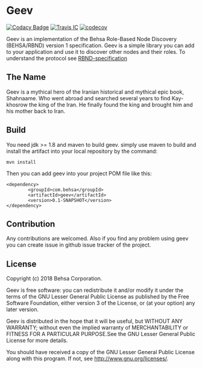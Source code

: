 # Geev
[![Codacy Badge](https://api.codacy.com/project/badge/Grade/ee76ec9d9e6944dcb9c77bf2de320d2d)](https://app.codacy.com/app/esahekmat/geev?utm_source=github.com&utm_medium=referral&utm_content=behsa-oss/geev&utm_campaign=badger)
[![Travis IC](https://travis-ci.org/behsa-oss/geev.svg?branch=master)](https://travis-ci.org/behsa-oss/geev)
[![codecov](https://codecov.io/gh/behsa-oss/geev/branch/master/graph/badge.svg)](https://codecov.io/gh/behsa-oss/geev)

Geev is an implementation of the Behsa Role-Based Node Discovery (BEHSA/RBND) version 1 
specification. Geev is a simple library you can add to your application and use it to discover 
other nodes and their roles. To understand the protocol see [RBND-specification](RBND-Specification.md)

## The Name
Geev is a mythical hero of the Iranian historical and mythical epic book, Shahnaame. Who went abroad
and searched several years to find Kay-khosrow the king of the Iran. He finally found the king and
brought him and his mother back to Iran.

## Build
You need jdk >= 1.8 and maven to build geev. simply use maven to build and install the artifact 
into your local repository by the command:
```
mvn install
```
Then you can add geev into your project POM file like this:
```
<dependency>
        <groupId>com.behsa</groupId>
        <artifactId>geev</artifactId>
        <version>0.1-SNAPSHOT</version>
</dependency>
```

## Contribution
Any contributions are welcomed. Also if you find any problem using geev you can create issue in 
github issue tracker of the project.

## License
Copyright (c) 2018 Behsa Corporation.

Geev is free software: you can redistribute it and/or modify it under the terms of the GNU Lesser 
General Public License as published by the Free Software Foundation, either version 3 of the 
License, or (at your option) any later version.

Geev is distributed in the hope that it will be useful, but WITHOUT ANY WARRANTY; without even the
implied warranty of MERCHANTABILITY or FITNESS FOR A PARTICULAR PURPOSE.See the GNU Lesser General 
Public License for more details.

You should have received a copy of the GNU Lesser General Public License
along with this program.  If not, see <http://www.gnu.org/licenses/>.
